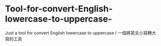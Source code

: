 # Tool-for-convert-English-lowercase-to-uppercase-
Just a tool for convert English lowercase to uppercase / 一個將英文小寫轉大寫的工具
